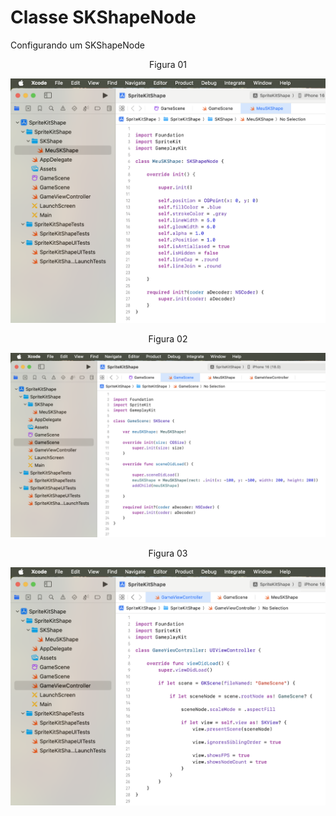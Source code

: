 # Classe SKShapeNode

Configurando um SKShapeNode

<div align="center">
Figura 01
</div>

![](Imagens/SKNode-SKShapeNode-Img01.png)

<div align="center">
Figura 02
</div>

![](Imagens/SKNode-SKShapeNode-Img02.png)

<div align="center">
Figura 03
</div>

![](Imagens/SKNode-SKShapeNode-Img03.png)
